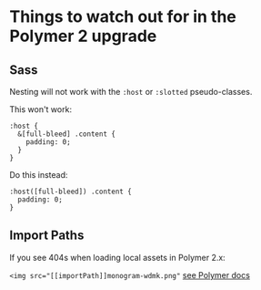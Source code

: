 # Things to watch out for in the Polymer 2 upgrade

## Sass
Nesting will not work with the `:host` or `:slotted` pseudo-classes.

This won't work:
```
:host {
  &[full-bleed] .content {
    padding: 0;
  }
}
```
Do this instead:
```
:host([full-bleed]) .content {
  padding: 0;
}
```

## Import Paths
If you see 404s when loading local assets in Polymer 2.x:

`<img src="[[importPath]]monogram-wdmk.png"`
[see Polymer docs](https://www.polymer-project.org/2.0/docs/devguide/dom-template#urls-in-templates)
